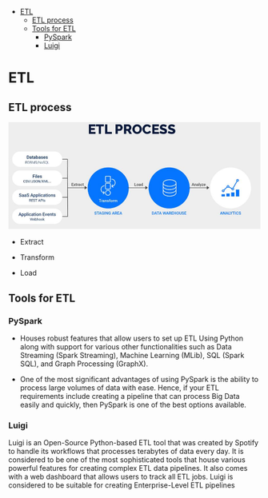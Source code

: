 <!--ts-->
   * [ETL](#etl)
      * [ETL process](#etl-process)
      * [Tools for ETL](#tools-for-etl)
         * [PySpark](#pyspark)
         * [Luigi](#luigi)

<!-- Added by: gil_diy, at: Sun 06 Mar 2022 09:11:07 IST -->

<!--te-->


# ETL

## ETL process

<p align="center">
  <img width="800" src="images/ETL/etl.jpg" title="Look into the image">
</p>

* Extract

* Transform

* Load


## Tools for ETL

### PySpark

* Houses robust features that allow users to set up ETL Using Python along with support for various other functionalities such as Data Streaming (Spark Streaming), Machine Learning (MLib), SQL (Spark SQL), and Graph Processing (GraphX).

* One of the most significant advantages of using PySpark is the ability to process large volumes of data with ease. Hence, if your ETL requirements include creating a pipeline that can process Big Data easily and quickly, then PySpark is one of the best options available.

### Luigi

Luigi is an Open-Source Python-based ETL tool that was created by Spotify to handle its workflows that processes terabytes of data every day. It is considered to be one of the most sophisticated tools that house various powerful features for creating complex ETL data pipelines. It also comes with a web dashboard that allows users to track all ETL jobs. Luigi is considered to be suitable for creating Enterprise-Level ETL pipelines